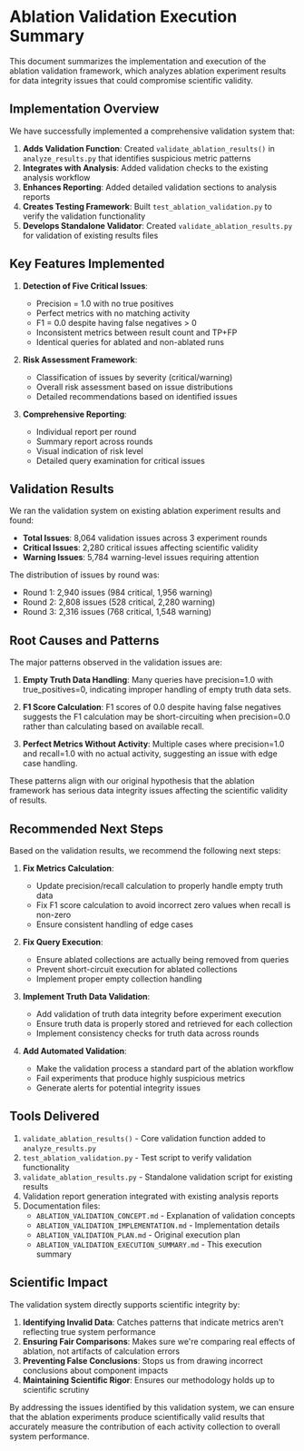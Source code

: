 # Ablation Validation Execution Summary

This document summarizes the implementation and execution of the ablation validation framework, which analyzes ablation experiment results for data integrity issues that could compromise scientific validity.

## Implementation Overview

We have successfully implemented a comprehensive validation system that:

1. **Adds Validation Function**: Created `validate_ablation_results()` in `analyze_results.py` that identifies suspicious metric patterns
2. **Integrates with Analysis**: Added validation checks to the existing analysis workflow
3. **Enhances Reporting**: Added detailed validation sections to analysis reports
4. **Creates Testing Framework**: Built `test_ablation_validation.py` to verify the validation functionality
5. **Develops Standalone Validator**: Created `validate_ablation_results.py` for validation of existing results files

## Key Features Implemented

1. **Detection of Five Critical Issues**:
   - Precision = 1.0 with no true positives
   - Perfect metrics with no matching activity
   - F1 = 0.0 despite having false negatives > 0
   - Inconsistent metrics between result count and TP+FP
   - Identical queries for ablated and non-ablated runs

2. **Risk Assessment Framework**:
   - Classification of issues by severity (critical/warning)
   - Overall risk assessment based on issue distributions
   - Detailed recommendations based on identified issues

3. **Comprehensive Reporting**:
   - Individual report per round
   - Summary report across rounds
   - Visual indication of risk level
   - Detailed query examination for critical issues

## Validation Results

We ran the validation system on existing ablation experiment results and found:

- **Total Issues**: 8,064 validation issues across 3 experiment rounds
- **Critical Issues**: 2,280 critical issues affecting scientific validity
- **Warning Issues**: 5,784 warning-level issues requiring attention

The distribution of issues by round was:
- Round 1: 2,940 issues (984 critical, 1,956 warning)
- Round 2: 2,808 issues (528 critical, 2,280 warning)
- Round 3: 2,316 issues (768 critical, 1,548 warning)

## Root Causes and Patterns

The major patterns observed in the validation issues are:

1. **Empty Truth Data Handling**: Many queries have precision=1.0 with true_positives=0, indicating improper handling of empty truth data sets.

2. **F1 Score Calculation**: F1 scores of 0.0 despite having false negatives suggests the F1 calculation may be short-circuiting when precision=0.0 rather than calculating based on available recall.

3. **Perfect Metrics Without Activity**: Multiple cases where precision=1.0 and recall=1.0 with no actual activity, suggesting an issue with edge case handling.

These patterns align with our original hypothesis that the ablation framework has serious data integrity issues affecting the scientific validity of results.

## Recommended Next Steps

Based on the validation results, we recommend the following next steps:

1. **Fix Metrics Calculation**:
   - Update precision/recall calculation to properly handle empty truth data
   - Fix F1 score calculation to avoid incorrect zero values when recall is non-zero
   - Ensure consistent handling of edge cases

2. **Fix Query Execution**:
   - Ensure ablated collections are actually being removed from queries
   - Prevent short-circuit execution for ablated collections
   - Implement proper empty collection handling

3. **Implement Truth Data Validation**:
   - Add validation of truth data integrity before experiment execution
   - Ensure truth data is properly stored and retrieved for each collection
   - Implement consistency checks for truth data across rounds

4. **Add Automated Validation**:
   - Make the validation process a standard part of the ablation workflow
   - Fail experiments that produce highly suspicious metrics
   - Generate alerts for potential integrity issues

## Tools Delivered

1. `validate_ablation_results()` - Core validation function added to `analyze_results.py`
2. `test_ablation_validation.py` - Test script to verify validation functionality
3. `validate_ablation_results.py` - Standalone validation script for existing results
4. Validation report generation integrated with existing analysis reports
5. Documentation files:
   - `ABLATION_VALIDATION_CONCEPT.md` - Explanation of validation concepts
   - `ABLATION_VALIDATION_IMPLEMENTATION.md` - Implementation details
   - `ABLATION_VALIDATION_PLAN.md` - Original execution plan
   - `ABLATION_VALIDATION_EXECUTION_SUMMARY.md` - This execution summary

## Scientific Impact

The validation system directly supports scientific integrity by:

1. **Identifying Invalid Data**: Catches patterns that indicate metrics aren't reflecting true system performance
2. **Ensuring Fair Comparisons**: Makes sure we're comparing real effects of ablation, not artifacts of calculation errors
3. **Preventing False Conclusions**: Stops us from drawing incorrect conclusions about component impacts
4. **Maintaining Scientific Rigor**: Ensures our methodology holds up to scientific scrutiny

By addressing the issues identified by this validation system, we can ensure that the ablation experiments produce scientifically valid results that accurately measure the contribution of each activity collection to overall system performance.
